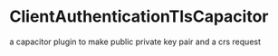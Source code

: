 # ClientAuthenticationTlsCapacitor
a capacitor plugin to make public private key pair and a crs request
